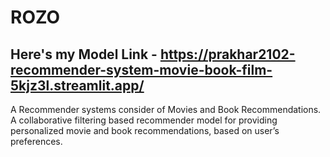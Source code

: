 # ROZO
## Here's my Model Link - https://prakhar2102-recommender-system-movie-book-film-5kjz3l.streamlit.app/ 
A Recommender systems consider of Movies and Book Recommendations.
A collaborative filtering based recommender model for providing personalized movie and book recommendations, based on user’s preferences.
